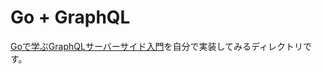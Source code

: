 # Go + GraphQL

[Goで学ぶGraphQLサーバーサイド入門](https://zenn.dev/hsaki/books/golang-graphql)を自分で実装してみるディレクトリです。

